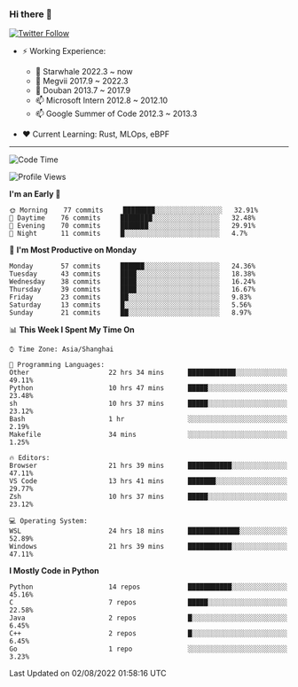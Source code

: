 ### Hi there 👋

[![Twitter Follow](https://img.shields.io/twitter/follow/tianweidut?style=social)](https://twitter.com/tianweidut)

- ⚡ Working Experience:
  - 🔭 Starwhale 2022.3 ~ now
  - 🌱 Megvii 2017.9 ~ 2022.3
  - 🌱 Douban 2013.7 ~ 2017.9
  - 📫 Microsoft Intern 2012.8 ~ 2012.10
  - 📫 Google Summer of Code 2012.3 ~ 2013.3

- ❤️ Current Learning: Rust, MLOps, eBPF

---
<!--START_SECTION:waka-->
![Code Time](http://img.shields.io/badge/Code%20Time-0%20secs-blue)

![Profile Views](http://img.shields.io/badge/Profile%20Views-0-blue)

**I'm an Early 🐤** 

```text
🌞 Morning    77 commits     ████████░░░░░░░░░░░░░░░░░   32.91% 
🌆 Daytime    76 commits     ████████░░░░░░░░░░░░░░░░░   32.48% 
🌃 Evening    70 commits     ███████░░░░░░░░░░░░░░░░░░   29.91% 
🌙 Night      11 commits     █░░░░░░░░░░░░░░░░░░░░░░░░   4.7%

```
📅 **I'm Most Productive on Monday** 

```text
Monday       57 commits     ██████░░░░░░░░░░░░░░░░░░░   24.36% 
Tuesday      43 commits     ████░░░░░░░░░░░░░░░░░░░░░   18.38% 
Wednesday    38 commits     ████░░░░░░░░░░░░░░░░░░░░░   16.24% 
Thursday     39 commits     ████░░░░░░░░░░░░░░░░░░░░░   16.67% 
Friday       23 commits     ██░░░░░░░░░░░░░░░░░░░░░░░   9.83% 
Saturday     13 commits     █░░░░░░░░░░░░░░░░░░░░░░░░   5.56% 
Sunday       21 commits     ██░░░░░░░░░░░░░░░░░░░░░░░   8.97%

```


📊 **This Week I Spent My Time On** 

```text
⌚︎ Time Zone: Asia/Shanghai

💬 Programming Languages: 
Other                    22 hrs 34 mins      ████████████░░░░░░░░░░░░░   49.11% 
Python                   10 hrs 47 mins      █████░░░░░░░░░░░░░░░░░░░░   23.48% 
sh                       10 hrs 37 mins      █████░░░░░░░░░░░░░░░░░░░░   23.12% 
Bash                     1 hr                ░░░░░░░░░░░░░░░░░░░░░░░░░   2.19% 
Makefile                 34 mins             ░░░░░░░░░░░░░░░░░░░░░░░░░   1.25%

🔥 Editors: 
Browser                  21 hrs 39 mins      ███████████░░░░░░░░░░░░░░   47.11% 
VS Code                  13 hrs 41 mins      ███████░░░░░░░░░░░░░░░░░░   29.77% 
Zsh                      10 hrs 37 mins      █████░░░░░░░░░░░░░░░░░░░░   23.12%

💻 Operating System: 
WSL                      24 hrs 18 mins      █████████████░░░░░░░░░░░░   52.89% 
Windows                  21 hrs 39 mins      ███████████░░░░░░░░░░░░░░   47.11%

```

**I Mostly Code in Python** 

```text
Python                   14 repos            ███████████░░░░░░░░░░░░░░   45.16% 
C                        7 repos             █████░░░░░░░░░░░░░░░░░░░░   22.58% 
Java                     2 repos             █░░░░░░░░░░░░░░░░░░░░░░░░   6.45% 
C++                      2 repos             █░░░░░░░░░░░░░░░░░░░░░░░░   6.45% 
Go                       1 repo              ░░░░░░░░░░░░░░░░░░░░░░░░░   3.23%

```



 Last Updated on 02/08/2022 01:58:16 UTC
<!--END_SECTION:waka-->